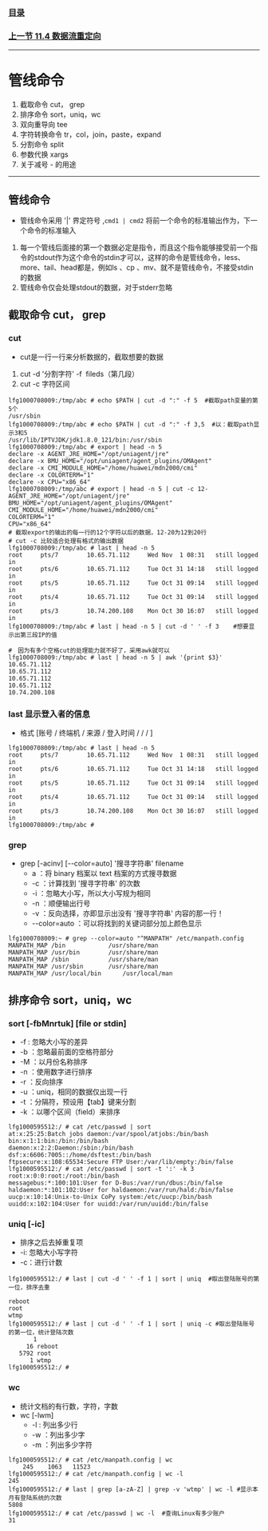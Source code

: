 ### [目录](https://github.com/Letitmiss/Linux-learning/blob/master/README.md)
### [上一节   11.4 数据流重定向](https://github.com/Letitmiss/Linux-learning/blob/master/blog/11.4bash.md)
----
# 管线命令
1. 截取命令 cut， grep
2. 排序命令 sort，uniq，wc
3. 双向重导向 tee
4. 字符转换命令 tr，col，join，paste，expand
5. 分割命令 split
6. 参数代换 xargs
7. 关于减号 - 的用途
----

## 管线命令

* 管线命令采用 '|' 界定符号 ,`cmd1 | cmd2` 将前一个命令的标准输出作为，下一个命令的标准输入

1. 每一个管线后面接的第一个数据必定是指令，而且这个指令能够接受前一个指令的stdout作为这个命令的stdin才可以，这样的命令是管线命令，less、more、tail、head都是，例如ls 、cp 、mv、就不是管线命令，不接受stdin的数据
2. 管线命令仅会处理stdout的数据，对于stderr忽略

## 截取命令 cut， grep

### cut 
* cut是一行一行来分析数据的，截取想要的数据
1. cut -d '分割字符' -f  fileds（第几段）
2. cut -c 字符区间
````
lfg1000708009:/tmp/abc # echo $PATH | cut -d ":" -f 5  #截取path变量的第5个
/usr/sbin
lfg1000708009:/tmp/abc # echo $PATH | cut -d ":" -f 3,5  #以：截取path显示3和5
/usr/lib/IPTVJDK/jdk1.8.0_121/bin:/usr/sbin
lfg1000708009:/tmp/abc # export | head -n 5
declare -x AGENT_JRE_HOME="/opt/uniagent/jre"
declare -x BMU_HOME="/opt/uniagent/agent_plugins/OMAgent"
declare -x CMI_MODULE_HOME="/home/huawei/mdn2000/cmi"
declare -x COLORTERM="1"
declare -x CPU="x86_64"
lfg1000708009:/tmp/abc # export | head -n 5 | cut -c 12-  
AGENT_JRE_HOME="/opt/uniagent/jre"
BMU_HOME="/opt/uniagent/agent_plugins/OMAgent"
CMI_MODULE_HOME="/home/huawei/mdn2000/cmi"
COLORTERM="1"
CPU="x86_64"
# 截取export的输出的每一行的12个字符以后的数据，12-20为12到20行
# cut -c 比较适合处理有格式的输出数据
lfg1000708009:/tmp/abc # last | head -n 5
root     pts/7        10.65.71.112     Wed Nov  1 08:31   still logged in   
root     pts/6        10.65.71.112     Tue Oct 31 14:18   still logged in   
root     pts/5        10.65.71.112     Tue Oct 31 09:14   still logged in   
root     pts/4        10.65.71.112     Tue Oct 31 09:14   still logged in   
root     pts/3        10.74.200.108    Mon Oct 30 16:07   still logged in   
lfg1000708009:/tmp/abc # last | head -n 5 | cut -d ' ' -f 3    #想要显示出第三段IP的值

#　因为有多个空格cut的处理能力就不好了，采用awk就可以
lfg1000708009:/tmp/abc # last | head -n 5 | awk '{print $3}'
10.65.71.112
10.65.71.112
10.65.71.112
10.65.71.112
10.74.200.108
````
### last 显示登入者的信息
* 格式 [账号 / 终端机 / 来源 / 登入时间 /  /  / ]
````
lfg1000708009:/tmp/abc # last | head -n 5
root     pts/7        10.65.71.112     Wed Nov  1 08:31   still logged in   
root     pts/6        10.65.71.112     Tue Oct 31 14:18   still logged in   
root     pts/5        10.65.71.112     Tue Oct 31 09:14   still logged in   
root     pts/4        10.65.71.112     Tue Oct 31 09:14   still logged in   
root     pts/3        10.74.200.108    Mon Oct 30 16:07   still logged in   
lfg1000708009:/tmp/abc # 
````
### grep

* grep [-acinv] [--color=auto] '搜寻字符串' filename
    * a ：将 binary 档案以 text 档案的方式搜寻数据
    * -c ：计算找到 '搜寻字符串' 的次数
    * -i ：忽略大小写，所以大小写规为相同
    * -n ：顺便输出行号
    * -v ：反向选择，亦即显示出没有 '搜寻字符串' 内容的那一行！
    * --color=auto ：可以将找到的关键词部分加上颜色显示
````
lfg1000708009:~ # grep --color=auto "^MANPATH" /etc/manpath.config 
MANPATH_MAP	/bin			/usr/share/man
MANPATH_MAP	/usr/bin		/usr/share/man
MANPATH_MAP	/sbin			/usr/share/man
MANPATH_MAP	/usr/sbin		/usr/share/man
MANPATH_MAP	/usr/local/bin		/usr/local/man
````
## 排序命令 sort，uniq，wc

### sort [-fbMnrtuk] [file or stdin]
* -f : 忽略大小写的差异
* -b ：忽略最前面的空格符部分
* -M ：以月份名称排序
* -n ：使用数字进行排序
* -r ：反向排序
* -u ：uniq，相同的数据仅出现一行
* -t ：分隔符，预设用【tab】键来分割
* -k ：以哪个区间（field）来排序
````
lfg1000595512:/ # cat /etc/passwd | sort
at:x:25:25:Batch jobs daemon:/var/spool/atjobs:/bin/bash
bin:x:1:1:bin:/bin:/bin/bash
daemon:x:2:2:Daemon:/sbin:/bin/bash
dsf:x:6606:7005::/home/dsftest:/bin/bash
ftpsecure:x:108:65534:Secure FTP User:/var/lib/empty:/bin/false
lfg1000595512:/ # cat /etc/passwd | sort -t ':' -k 3
root:x:0:0:root:/root:/bin/bash
messagebus:*:100:101:User for D-Bus:/var/run/dbus:/bin/false
haldaemon:*:101:102:User for haldaemon:/var/run/hald:/bin/false
uucp:x:10:14:Unix-to-Unix CoPy system:/etc/uucp:/bin/bash
uuidd:x:102:104:User for uuidd:/var/run/uuidd:/bin/false
````
### uniq [-ic]
* 排序之后去掉重复项
* -i: 忽略大小写字符
* -c：进行计数
````
lfg1000595512:/ # last | cut -d ' ' -f 1 | sort | uniq  #取出登陆账号的第一位，排序去重

reboot
root
wtmp
lfg1000595512:/ # last | cut -d ' ' -f 1 | sort | uniq -c #取出登陆账号的第一位，统计登陆次数
       1 
     16 reboot
   5792 root
      1 wtmp
lfg1000595512:/ # 
````
### wc
* 统计文档的有行数，字符，字数
* wc [-lwm] 
   * -l : 列出多少行
   * -w ：列出多少字
   * -m ：列出多少字符
````
lfg1000595512:/ # cat /etc/manpath.config | wc
    245    1063   11523
lfg1000595512:/ # cat /etc/manpath.config | wc -l
245
lfg1000595512:/ # last | grep [a-zA-Z] | grep -v 'wtmp' | wc -l #显示本月有登陆系统的次数
5808
lfg1000595512:/ # cat /etc/passwd | wc -l  #查询Linux有多少账户
31

````




